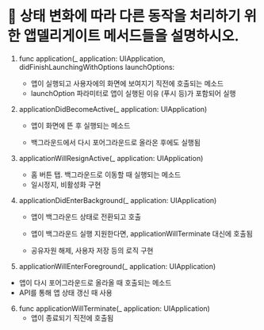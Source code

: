 # 🍎 상태 변화에 따라 다른 동작을 처리하기 위한 앱델리게이트 메서드들을 설명하시오.



1. func application(_ application: UIApplication, didFinishLaunchingWithOptions launchOptions:
   - 앱이 실행되고 사용자에의 화면에 보여지기 직전에 호출되는 메소드
   - launchOption 파라미터로 앱이 실행된 이유 (푸시 등)가 포함되어 실행

2. applicationDidBecomeActive(_ application: UIApplication)

   - 앱이 화면에 뜬 후 실행되는 메소드

   - 백그라운드에서 다시 포어그라운드로 올라온 후에도 실행됨

3. applicationWillResignActive(_ application: UIApplication)

   - 홈 버튼 탭. 백그라운드로 이동할 때 실행되는 메소드
   - 일시정지, 비활성화 구현

4. applicationDidEnterBackground(_ application: UIApplication)

   - 앱이 백그라운드 상태로 전환되고 호출

   - 앱이 백그라운드 실행 지원한다면, applicationWillTerminate 대신에 호출됨

   - 공유자원 해제, 사용자 저장 등의 로직 구현

5.  applicationWillEnterForeground(_ application: UIApplication)

   - 앱이 다시 포어그라운드로 올라올 때 호출되는 메소드
   - API를 통해 앱 상태 갱신 때 사용

6. func applicationWillTerminate(_ application: UIApplication)
   - 앱이 종료되기 직전에 호출됨